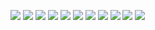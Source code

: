 ![](https://img001.prntscr.com/file/img001/qHg3ZhIGTq6_cAOFQxAv3A.png)
![](https://img001.prntscr.com/file/img001/P46IfCcCRjiAWyoWmVRFqQ.png)
![](https://img001.prntscr.com/file/img001/2EpZJFK5SVOU84PDx9YZTg.png)
![](https://img001.prntscr.com/file/img001/EGj9w-SRR2KqoFAYY1S-sg.png)
![](https://img001.prntscr.com/file/img001/7TEG2BdIQvOWak2oaDBICw.png)
![](https://img001.prntscr.com/file/img001/khRfRiKsQf6SpJZsSQHM3w.png)
![](https://img001.prntscr.com/file/img001/xSuo-BIOT5G1YlnMtCGxGg.png)
![](https://img001.prntscr.com/file/img001/DuDCtU8xTLWBAd4gbKJm5w.png)
![](https://img001.prntscr.com/file/img001/NH9VbDA6R2CohK3ib_xlbg.png)
![](https://img001.prntscr.com/file/img001/f8rxrMakRoW094WjIamWvQ.png)
![](https://img001.prntscr.com/file/img001/m1uK4cdKSg2AqL4Sb0dG7Q.png)

